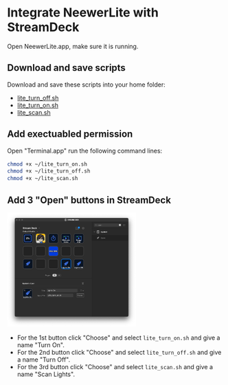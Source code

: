 # Integrate NeewerLite with StreamDeck

Open NeewerLite.app, make sure it is running.

## Download and save scripts

Download and save these scripts into your home folder: 

* [lite_turn_off.sh](./lite_turn_off.sh) 
* [lite_turn_on.sh](./lite_turn_on.sh) 
* [lite_scan.sh](./lite_scan.sh) 

## Add exectuabled permission

Open "Terminal.app" run the following command lines:

```bash
chmod +x ~/lite_turn_on.sh
chmod +x ~/lite_turn_off.sh
chmod +x ~/lite_scan.sh
```

## Add 3 "Open" buttons in StreamDeck

<p>
<img src="./StreamDeck.png" width="300px" />
</p>


* For the 1st button click "Choose" and select ```lite_turn_on.sh``` and give a name "Turn On".
* For the 2nd button click "Choose" and select ```lite_turn_off.sh``` and give a name "Turn Off".
* For the 3rd button click "Choose" and select ```lite_scan.sh``` and give a name "Scan Lights".


